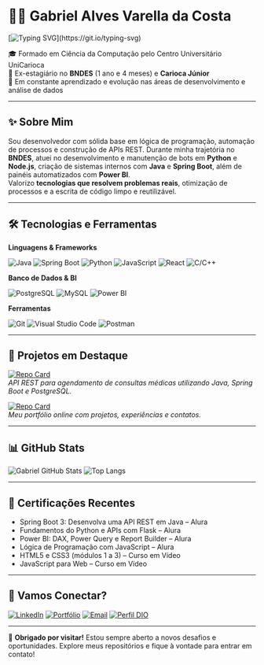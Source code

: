 # 👨‍💻 Gabriel Alves Varella da Costa

[![Typing SVG](https://readme-typing-svg.demolab.com?font=Fira+Code&pause=1000&color=30A3DC&width=1000&lines=Desenvolvedor+Full+Stack+apaixonado+por+tecnologia!;Experiência+em+Back-end%2C+Front-end+e+Análise+de+Dados.;Seja+bem-vindo+ao+meu+GitHub!)](https://git.io/typing-svg)

🎓 Formado em Ciência da Computação pelo Centro Universitário UniCarioca  
💼 Ex-estagiário no **BNDES** (1 ano e 4 meses) e **Carioca Júnior**  
🚀 Em constante aprendizado e evolução nas áreas de desenvolvimento e análise de dados

---

## ✨ Sobre Mim

Sou desenvolvedor com sólida base em lógica de programação, automação de processos e construção de APIs REST. Durante minha trajetória no **BNDES**, atuei no desenvolvimento e manutenção de bots em **Python** e **Node.js**, criação de sistemas internos com **Java** e **Spring Boot**, além de painéis automatizados com **Power BI**.  
Valorizo **tecnologias que resolvem problemas reais**, otimização de processos e a escrita de código limpo e reutilizável.

---

## 🛠️ Tecnologias e Ferramentas

**Linguagens & Frameworks**

![Java](https://img.shields.io/badge/Java-ED8B00?style=for-the-badge&logo=openjdk&logoColor=white)
![Spring Boot](https://img.shields.io/badge/SpringBoot-6DB33F?style=for-the-badge&logo=springboot&logoColor=white)
![Python](https://img.shields.io/badge/Python-3670A0?style=for-the-badge&logo=python&logoColor=ffdd54)
![JavaScript](https://img.shields.io/badge/JavaScript-F7DF1E?style=for-the-badge&logo=javascript&logoColor=black)
![React](https://img.shields.io/badge/React-20232A?style=for-the-badge&logo=react&logoColor=61DAFB)
![C/C++](https://img.shields.io/badge/C%2FC%2B%2B-00599C?style=for-the-badge&logo=c&logoColor=white)

**Banco de Dados & BI**

![PostgreSQL](https://img.shields.io/badge/PostgreSQL-316192?style=for-the-badge&logo=postgresql&logoColor=white)
![MySQL](https://img.shields.io/badge/MySQL-0d6efd?style=for-the-badge&logo=mysql&logoColor=white)
![Power BI](https://img.shields.io/badge/Power%20BI-F2C811?style=for-the-badge&logo=powerbi&logoColor=black)

**Ferramentas**

![Git](https://img.shields.io/badge/GIT-E44C30?style=for-the-badge&logo=git&logoColor=white)
![Visual Studio Code](https://img.shields.io/badge/VSCode-007ACC?style=for-the-badge&logo=visualstudiocode&logoColor=white)
![Postman](https://img.shields.io/badge/Postman-FF6C37?style=for-the-badge&logo=postman&logoColor=white)

---

## 📌 Projetos em Destaque

[![Repo Card](https://github-readme-stats.vercel.app/api/pin/?username=Gabriel1000000&repo=API-Rest-Aplicacao-Med.Voll&theme=highcontrast)](https://github.com/Gabriel1000000/API-Rest-Aplicacao-Med.Voll)  
_API REST para agendamento de consultas médicas utilizando Java, Spring Boot e PostgreSQL._

[![Repo Card](https://github-readme-stats.vercel.app/api/pin/?username=Gabriel1000000&repo=Meu-portfolio&theme=highcontrast)](https://github.com/Gabriel1000000/Meu-portfolio)  
_Meu portfólio online com projetos, experiências e contatos._

---

## 📊 GitHub Stats

![Gabriel GitHub Stats](https://github-readme-stats.vercel.app/api?username=Gabriel1000000&show_icons=true&theme=highcontrast&count_private=true)
![Top Langs](https://github-readme-stats.vercel.app/api/top-langs/?username=Gabriel1000000&layout=compact&theme=highcontrast)

---

## 🧠 Certificações Recentes

- Spring Boot 3: Desenvolva uma API REST em Java – Alura  
- Fundamentos do Python e APIs com Flask – Alura  
- Power BI: DAX, Power Query e Report Builder – Alura  
- Lógica de Programação com JavaScript – Alura  
- HTML5 e CSS3 (módulos 1 a 3) – Curso em Vídeo  
- JavaScript para Web – Curso em Vídeo

---

## 🤝 Vamos Conectar?

[![LinkedIn](https://img.shields.io/badge/-LinkedIn-000?style=for-the-badge&logo=linkedin&logoColor=30A3DC)](https://www.linkedin.com/in/gabriel-alves-varella-da-costa-07883a235)
[![Portfólio](https://img.shields.io/badge/-Portfólio-000?style=for-the-badge&logo=githubpages&logoColor=white)](https://gabriel1000000.github.io/Meu-portfolio/)
[![Email](https://img.shields.io/badge/-Email-000?style=for-the-badge&logo=gmail&logoColor=E94D5F)](mailto:gabriel.alves.varella@gmail.com)
[![Perfil DIO](https://img.shields.io/badge/-Perfil%20DIO-30A3DC?style=for-the-badge)](https://web.dio.me/users/gabriel_varella1327)

---

🧩 **Obrigado por visitar!** Estou sempre aberto a novos desafios e oportunidades. Explore meus repositórios e fique à vontade para entrar em contato!

